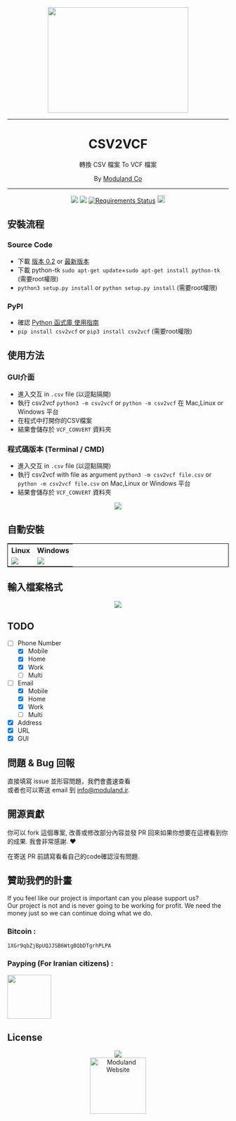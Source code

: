 <div align="center">
<img src="http://moduland.github.io/csv2vcf/images/logo.jpg" height=240px width=320px>
</div>

<hr/>


<div align="center">
<h1>CSV2VCF</h1>
	
<p>轉換 CSV 檔案 To VCF 檔案	</p>
<p>By <a href="www.moduland.com">Moduland Co</a></p>
</div>	
	
	

----------		

		


<div align="center">
	<a href="https://scrutinizer-ci.com/g/Moduland/csv2vcf/"><img src="https://scrutinizer-ci.com/g/Moduland/csv2vcf/badges/quality-score.png?b=master"></a>
	<a href="https://www.codacy.com/app/Sepand-HaghighiOrganization/csv2vcf?utm_source=github.com&amp;utm_medium=referral&amp;utm_content=Moduland/csv2vcf&amp;utm_campaign=Badge_Grade"><img src="https://api.codacy.com/project/badge/Grade/027746c2e5b24390aed377c6e5c678ba"/></a>
	<a href="https://requires.io/github/Moduland/csv2vcf/requirements/?branch=master"><img src="https://requires.io/github/Moduland/csv2vcf/requirements.svg?branch=master" alt="Requirements Status" /></a>
	<a href="https://badge.fury.io/py/csv2vcf"><img src="https://badge.fury.io/py/csv2vcf.svg" alt="PyPI version" height="18"></a>	
</div>



	


	
</hr>
</hr>

## 安裝流程
### Source Code
- 下載 [版本 0.2](https://github.com/moduland/csv2vcf/archive/v0.2.zip) or [最新版本 ](https://github.com/Moduland/csv2vcf/archive/master.zip)
- 下載 python-tk `sudo apt-get update`+`sudo apt-get install python-tk`  (需要root權限)
- `python3 setup.py install` or `python setup.py install`  (需要root權限)		 		

### PyPI


- 確認 [Python 函式庫 使用指南](https://packaging.python.org/installing/)     
- `pip install csv2vcf` or `pip3 install csv2vcf`  (需要root權限)							
			

## 使用方法					
### GUI介面
- 進入交互 in `.csv` file (以逗點隔開)
- 執行 csv2vcf `python3 -m csv2vcf` or `python -m csv2vcf` 在 Mac,Linux or Windows 平台
- 在程式中打開你的CSV檔案
- 結果會儲存於  `VCF_CONVERT` 資料夾
### 程式碼版本 (Terminal / CMD)
- 進入交互 in `.csv` file (以逗點隔開)
- 執行 csv2vcf with file as argument `python3 -m csv2vcf file.csv` or `python -m csv2vcf file.csv` on Mac,Linux or Windows 平台
- 結果會儲存於  `VCF_CONVERT` 資料夾
			

<div align="center">
<img src="http://moduland.github.io/csv2vcf/images/usage.gif">
</div>				
				
## 自動安裝				


<div align="center">
<table align="center" style="border:1px solid black;">
<tr>
<th>Linux</th>
<th>Windows</th>

</tr>

<tr>
<td><a href="https://travis-ci.org/Moduland/csv2vcf"><img src="https://travis-ci.org/Moduland/csv2vcf.svg?branch=master"></a></td>
<td> <a href="https://ci.appveyor.com/project/sepandhaghighi/csv2vcf"><img src="https://ci.appveyor.com/api/projects/status/10tg3do98auc5slo?svg=true"></a></td>

</tr>	

</table>

</div>	

			
## 輸入檔案格式

<div align="center">
<img src="http://moduland.github.io/csv2vcf/images/csv.png">
</div>					

 												
## TODO		

- [ ] Phone Number
  - [x] Mobile
  - [x] Home
  - [x] Work
  - [ ] Multi
- [ ] Email
  - [x] Mobile
  - [x] Home
  - [x] Work
  - [ ] Multi
- [x] Address
- [x] URL
- [x] GUI				

## 問題 & Bug 回報			

直接填寫 issue 並形容問題，我們會盡速查看			
或者也可以寄送 email 到 [info@moduland.ir](mailto:info@moduland.ir "info@moduland.ir"). 


## 開源貢獻			

你可以 fork 這個專案,  改善或修改部分內容並發 PR 回來如果你想要在這裡看到你的成果. 我會非常感謝. ❤️			

在寄送 PR 前請寫看看自己的code確認沒有問題. 
					
## 贊助我們的計畫									

If you feel like our project is important can you please support us?			
Our project is not and is never going to be working for profit. We need the money just so we can continue doing what we do.

<h3>Bitcoin :</h3>					

```1XGr9qbZjBpUQJJSB6WtgBQbDTgrhPLPA```
				

<h3>Payping (For Iranian citizens) :</h3>

<a href="http://www.payping.net/sepandhaghighi" target="__blank"><img src="http://www.qpage.ir/images/payping.png" height=100px width=100px></a>

## License
<div align="center">
<a href="https://github.com/Moduland/csv2vcf/blob/master/LICENSE"><img src="https://img.shields.io/github/license/mashape/apistatus.svg"/></a>
<br/>
<a href="http://www.moduland.ir" target="_blank" title="Moduland Website"><img src="http://www.orangetool.ir/images/moduland.jpg" height="128px" width="128px" alt="Moduland Website"></a>

</div>



			

